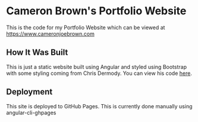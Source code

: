 # Cameron Brown's Portfolio Website

This is the code for my Portfolio Website which can be viewed at https://www.cameronjoebrown.com

## How It Was Built

This is just a static website built using Angular and styled using Bootstrap with
some styling coming from Chris Dermody. You can view his code
[here](https://github.com/Chippd/chippd.github.io). 

## Deployment

This site is deployed to GitHub Pages. This is currently done manually using angular-cli-ghpages
